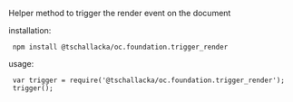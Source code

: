 Helper method to trigger the render event on the document

installation:

     npm install @tschallacka/oc.foundation.trigger_render

usage:
    
     var trigger = require('@tschallacka/oc.foundation.trigger_render');
     trigger();